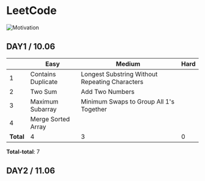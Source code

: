 # LeetCode
![Motivation](https://s.dou.ua/storage-files/2_GEEdcUZ.jpg)

## DAY1 / 10.06

| | **Easy**  | **Medium** | **Hard**|
| -------------| ------------- | ------------- |------------- |
| 1| Contains Duplicate| Longest Substring Without Repeating Characters  |   |
| 2| Two Sum | Add Two Numbers  |   |
| 3| Maximum Subarray |  Minimum Swaps to Group All 1's Together |  |
| 4| Merge Sorted Array  |    |   |
| **Total**| 4  |  3  |  0 |

**Total-total**: 7


## DAY2 / 11.06
